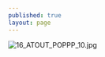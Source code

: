 ```yaml
---
published: true
layout: page
---
```

![16_ATOUT_POPPP_10.jpg]({{site.baseurl}}/data/images/16/atouts/16_ATOUT_POPPP_10.jpg)